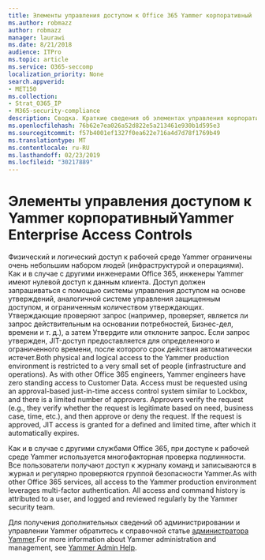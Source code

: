```yaml
---
title: Элементы управления доступом к Office 365 Yammer корпоративный
ms.author: robmazz
author: robmazz
manager: laurawi
ms.date: 8/21/2018
audience: ITPro
ms.topic: article
ms.service: O365-seccomp
localization_priority: None
search.appverid:
- MET150
ms.collection:
- Strat_O365_IP
- M365-security-compliance
description: Сводка. Краткие сведения об элементах управления корпоративным доступом в Yammer в рабочей среде.
ms.openlocfilehash: 76b62e7ea026a52d822e5a213461e930b1d595e3
ms.sourcegitcommit: f57b4001ef1327f0ea622e716a4d7d78f1769b49
ms.translationtype: MT
ms.contentlocale: ru-RU
ms.lasthandoff: 02/23/2019
ms.locfileid: "30217889"
---
```

# <a name="yammer-enterprise-access-controls"></a><span data-ttu-id="a8581-103">Элементы управления доступом к Yammer корпоративный</span><span class="sxs-lookup"><span data-stu-id="a8581-103">Yammer Enterprise Access Controls</span></span> 

<span data-ttu-id="a8581-p101">Физический и логический доступ к рабочей среде Yammer ограничены очень небольшим набором людей (инфраструктурой и операциями). Как и в случае с другими инженерами Office 365, инженеры Yammer имеют нулевой доступ к данным клиента. Доступ должен запрашиваться с помощью системы управления доступом на основе утверждений, аналогичной системе управления защищенным доступом, и ограниченным количеством утверждающих. Утверждающие проверяют запрос (например, проверяет, является ли запрос действительным на основании потребностей, Бизнес-дел, времени и т. д.), а затем Утвердите или отклоните запрос. Если запрос утвержден, JIT-доступ предоставляется для определенного и ограниченного времени, после которого срок действия автоматически истечет.</span><span class="sxs-lookup"><span data-stu-id="a8581-p101">Both physical and logical access to the Yammer production environment is restricted to a very small set of people (infrastructure and operations). As with other Office 365 engineers, Yammer engineers have zero standing access to Customer Data. Access must be requested using an approval-based just-in-time access control system similar to Lockbox, and there is a limited number of approvers. Approvers verify the request (e.g., they verify whether the request is legitimate based on need, business case, time, etc.), and then approve or deny the request. If the request is approved, JIT access is granted for a defined and limited time, after which it automatically expires.</span></span> 

<span data-ttu-id="a8581-p102">Как и в случае с другими службами Office 365, при доступе к рабочей среде Yammer используется многофакторная проверка подлинности. Все пользователи получают доступ к журналу команд и записываются в журнал и регулярно проверяются группой безопасности Yammer.</span><span class="sxs-lookup"><span data-stu-id="a8581-p102">As with other Office 365 services, all access to the Yammer production environment leverages multi-factor authentication. All access and command history is attributed to a user, and logged and reviewed regularly by the Yammer security team.</span></span>

<span data-ttu-id="a8581-111">Для получения дополнительных сведений об администрировании и управлении Yammer обратитесь к справочной статье [администратора Yammer](https://support.office.com/article/yammer-–-admin-help-e1464355-1f97-49ac-b2aa-dd320b179dbe?ui=en-US&rs=en-US&ad=US).</span><span class="sxs-lookup"><span data-stu-id="a8581-111">For more information about Yammer administration and management, see [Yammer Admin Help](https://support.office.com/article/yammer-–-admin-help-e1464355-1f97-49ac-b2aa-dd320b179dbe?ui=en-US&rs=en-US&ad=US).</span></span>
